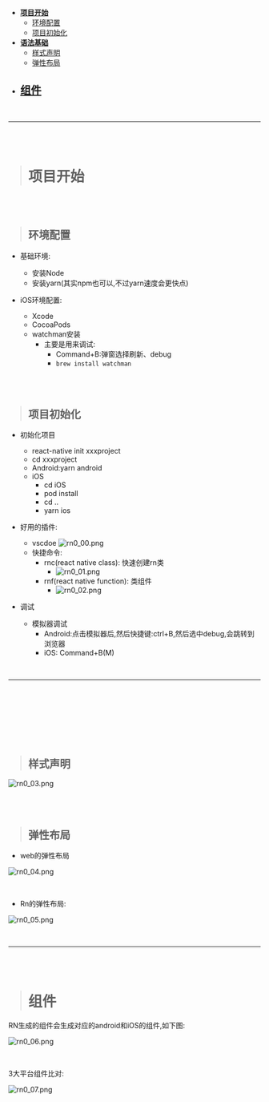 > 
- [**项目开始**](#项目开始)
	- [环境配置](#环境配置)
	- [项目初始化](#项目初始化)
- [**语法基础**](#语法基础)
	- [样式声明](#样式声明)
	- [弹性布局](#弹性布局)
- [**组件**](#组件)
	- 






<br/>

***
<br/><br/>

> <h1 id='项目开始'>项目开始</h1>

<br/><br/>

> <h2 id='环境配置'>环境配置</h2>

- 基础环境:
	- 安装Node
	- 安装yarn(其实npm也可以,不过yarn速度会更快点)

- iOS环境配置:
	- Xcode
	- CocoaPods
	- watchman安装
		- 主要是用来调试:
			- Command+B:弹窗选择刷新、debug
			- `brew install watchman`


<br/><br/>

> <h2 id='项目初始化'>项目初始化</h2>



- 初始化项目
	- react-native init xxxproject
	- cd xxxproject
	- Android:yarn android
	- iOS
		- cd iOS
		- pod install
		- cd ..
		- yarn ios



- 好用的插件:
	- vscdoe
![rn0_00.png](./../Pictures/rn0_00.png)
	- 快捷命令:
		- rnc(react native class): 快速创建rn类
			- ![rn0_01.png](./../Pictures/rn0_01.png)
		- rnf(react native function): 类组件
			- ![rn0_02.png](./../Pictures/rn0_02.png)



- 调试
	- 模拟器调试
		- Android:点击模拟器后,然后快捷键:ctrl+B,然后选中debug,会跳转到浏览器
		- iOS: Command+B(M)




<br/>

***
<br/><br/>

> <h1 id=''></h1>


<br/><br/>

> <h2 id='样式声明'>样式声明</h2>

![rn0_03.png](./../Pictures/rn0_03.png)



<br/><br/>

> <h2 id='弹性布局'>弹性布局</h2>


- web的弹性布局

![rn0_04.png](./../Pictures/rn0_04.png)


<br/>

- Rn的弹性布局:

![rn0_05.png](./../Pictures/rn0_05.png)



<br/>

***
<br/><br/>

> <h1 id='组件'>组件</h1>
 
 
 RN生成的组件会生成对应的android和iOS的组件,如下图:
 
![rn0_06.png](./../Pictures/rn0_06.png)



<br/>

3大平台组件比对:

![rn0_07.png](./../Pictures/rn0_07.png)





